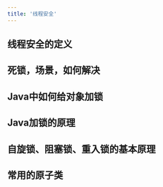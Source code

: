 ```yaml
---
title: '线程安全'
---
```


## 线程安全的定义

## 死锁，场景，如何解决

## Java中如何给对象加锁

## Java加锁的原理

## 自旋锁、阻塞锁、重入锁的基本原理

## 常用的原子类